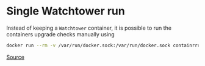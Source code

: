 # Single Watchtower run

Instead of keeping a `Watchtower` container, it is possible to run the containers upgrade checks manually using

```bash
docker run --rm -v /var/run/docker.sock:/var/run/docker.sock containrrr/watchtower --run-once
```

[Source](https://containrrr.dev/watchtower/arguments/)
